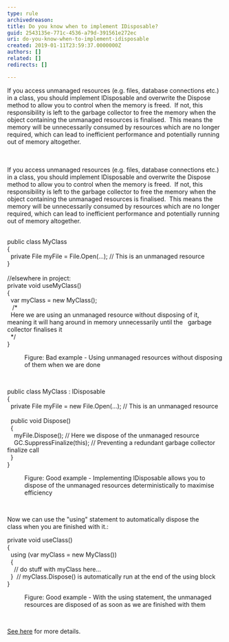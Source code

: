 ```yaml
---
type: rule
archivedreason: 
title: Do you know when to implement IDisposable?
guid: 2543135e-771c-4536-a79d-391561e272ec
uri: do-you-know-when-to-implement-idisposable
created: 2019-01-11T23:59:37.0000000Z
authors: []
related: []
redirects: []

---
```



​If you access unmanaged resources (e.g. files, database connections etc.) in a class, you should implement&#160;IDisposable and overwrite the Dispose method to allow you to control when the memory is freed.&#160; If not, this responsibility is left to the garbage collector&#160;to free the memory when the object containing the unmanaged resources is finalised.&#160; This means the memory will be unnecessarily consumed by resources which are no longer required, which can lead to inefficient performance and potentially running out of memory altogether.<br>
<br><excerpt class='endintro'></excerpt><br>
<p>​If you access unmanaged resources (e.g. files, database connections etc.) in a class, you should implement&#160;IDisposable and overwrite the Dispose method to allow you to control when the memory is freed.&#160; If not, this responsibility is left to the garbage collector&#160;to free the memory when the object containing the unmanaged resources is finalised.&#160; This means the memory will be unnecessarily consumed by resources which are no longer required, which can lead to inefficient performance and potentially running out of memory altogether.<br><br></p><p class="ssw15-rteElement-CodeArea">public class MyClass<br>&#123;<br> &#160; private File myFile = File.Open(...); // This is an unmanaged resource<br>&#125;<br><br>//elsewhere in project&#58;<br>private void useMyClass()<br>&#123;<br>&#160; var myClass = new MyClass();<br>&#160; &#160;/*<br>&#160; ​​Here we are using an unmanaged resource without disposing of it, meaning it will hang around in memory unnecessarily&#160;until the&#160; &#160;garbage collector finalises it<br>&#160; */<br> &#125;<br> </p><dd class="ssw15-rteElement-FigureBad">​​Figure&#58; Bad example - Using unmanaged resources without disposing of them when we are done​<br></dd><p class="ssw15-rteElement-P">​<br></p><p class="ssw15-rteElement-CodeArea">public class MyClass &#58; IDisposable<br>&#123;<br>&#160; private File myFile&#160;= new File.Open(...);&#160;// This is an unmanaged resource<br><br>​&#160; public void Dispose()<br>&#160; &#123;<br>&#160; &#160; myFile.Dispose(); // Here we dispose of the unmanaged resource<br>&#160; &#160; GC.SuppressFinalize(this); // Preventing a redundant garbage collector finalize call<br>&#160; &#125;<br>&#125;<br></p><dd class="ssw15-rteElement-FigureGood">​​Figure&#58; Good example - Implementing IDisposable​ allows you to dispose of the unmanaged resources deterministically to maximise efficiency<br></dd><p class="ssw15-rteElement-P"><br></p><p class="ssw15-rteElement-P">Now we&#160;can use the &quot;using&quot; statement to automatically dispose the class&#160;when you are finished with it.&#58;<br></p><p class="ssw15-rteElement-CodeArea">​​private void useClass()<br>&#123;<br>&#160; using (var myClass = new MyClass())<br>&#160; &#123;<br>&#160; &#160;&#160;// do stuff with myClass here...<br>&#160; &#125;&#160; // myClass.Dispose() is automatically run at the end of the using block<br>&#125;<br></p><dd class="ssw15-rteElement-FigureGood">​​Figure&#58; Good example - With the using statement, the unmanaged resources are disposed of as soon as we are finished with them<br></dd><p><br></p><p> 
   <a href="https&#58;//msdn.microsoft.com/en-us/library/system.idisposable.dispose.aspx">See here</a> for more details.​<br></p>


